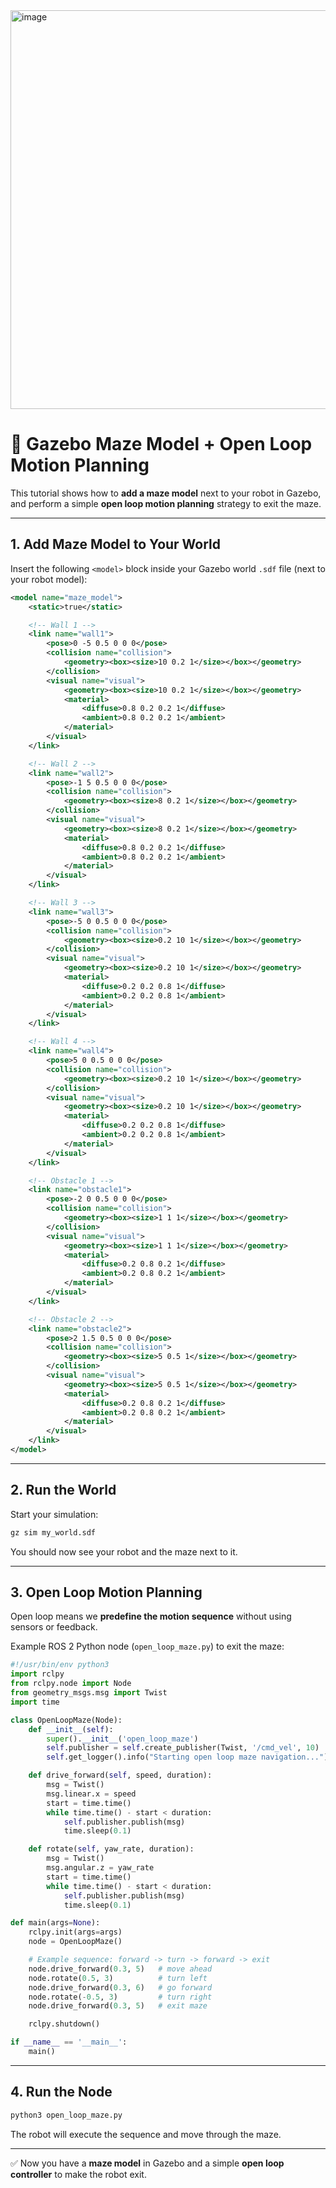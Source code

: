 
<img width="856" height="638" alt="image" src="https://github.com/user-attachments/assets/983259f7-7cc7-4323-b362-d33c032a5c5a" />

# 🧩 Gazebo Maze Model + Open Loop Motion Planning

This tutorial shows how to **add a maze model** next to your robot in Gazebo, and perform a simple **open loop motion planning** strategy to exit the maze.

---

## 1. Add Maze Model to Your World

Insert the following `<model>` block inside your Gazebo world `.sdf` file (next to your robot model):

```xml
<model name="maze_model">
    <static>true</static>

    <!-- Wall 1 -->
    <link name="wall1">
        <pose>0 -5 0.5 0 0 0</pose>
        <collision name="collision">
            <geometry><box><size>10 0.2 1</size></box></geometry>
        </collision>
        <visual name="visual">
            <geometry><box><size>10 0.2 1</size></box></geometry>
            <material>
                <diffuse>0.8 0.2 0.2 1</diffuse>
                <ambient>0.8 0.2 0.2 1</ambient>
            </material>
        </visual>
    </link>

    <!-- Wall 2 -->
    <link name="wall2">
        <pose>-1 5 0.5 0 0 0</pose>
        <collision name="collision">
            <geometry><box><size>8 0.2 1</size></box></geometry>
        </collision>
        <visual name="visual">
            <geometry><box><size>8 0.2 1</size></box></geometry>
            <material>
                <diffuse>0.8 0.2 0.2 1</diffuse>
                <ambient>0.8 0.2 0.2 1</ambient>
            </material>
        </visual>
    </link>

    <!-- Wall 3 -->
    <link name="wall3">
        <pose>-5 0 0.5 0 0 0</pose>
        <collision name="collision">
            <geometry><box><size>0.2 10 1</size></box></geometry>
        </collision>
        <visual name="visual">
            <geometry><box><size>0.2 10 1</size></box></geometry>
            <material>
                <diffuse>0.2 0.2 0.8 1</diffuse>
                <ambient>0.2 0.2 0.8 1</ambient>
            </material>
        </visual>
    </link>

    <!-- Wall 4 -->
    <link name="wall4">
        <pose>5 0 0.5 0 0 0</pose>
        <collision name="collision">
            <geometry><box><size>0.2 10 1</size></box></geometry>
        </collision>
        <visual name="visual">
            <geometry><box><size>0.2 10 1</size></box></geometry>
            <material>
                <diffuse>0.2 0.2 0.8 1</diffuse>
                <ambient>0.2 0.2 0.8 1</ambient>
            </material>
        </visual>
    </link>

    <!-- Obstacle 1 -->
    <link name="obstacle1">
        <pose>-2 0 0.5 0 0 0</pose>
        <collision name="collision">
            <geometry><box><size>1 1 1</size></box></geometry>
        </collision>
        <visual name="visual">
            <geometry><box><size>1 1 1</size></box></geometry>
            <material>
                <diffuse>0.2 0.8 0.2 1</diffuse>
                <ambient>0.2 0.8 0.2 1</ambient>
            </material>
        </visual>
    </link>

    <!-- Obstacle 2 -->
    <link name="obstacle2">
        <pose>2 1.5 0.5 0 0 0</pose>
        <collision name="collision">
            <geometry><box><size>5 0.5 1</size></box></geometry>
        </collision>
        <visual name="visual">
            <geometry><box><size>5 0.5 1</size></box></geometry>
            <material>
                <diffuse>0.2 0.8 0.2 1</diffuse>
                <ambient>0.2 0.8 0.2 1</ambient>
            </material>
        </visual>
    </link>
</model>
```

---

## 2. Run the World
Start your simulation:

```bash
gz sim my_world.sdf
```

You should now see your robot and the maze next to it.

---

## 3. Open Loop Motion Planning
Open loop means we **predefine the motion sequence** without using sensors or feedback.

Example ROS 2 Python node (`open_loop_maze.py`) to exit the maze:

```python
#!/usr/bin/env python3
import rclpy
from rclpy.node import Node
from geometry_msgs.msg import Twist
import time

class OpenLoopMaze(Node):
    def __init__(self):
        super().__init__('open_loop_maze')
        self.publisher = self.create_publisher(Twist, '/cmd_vel', 10)
        self.get_logger().info("Starting open loop maze navigation...")

    def drive_forward(self, speed, duration):
        msg = Twist()
        msg.linear.x = speed
        start = time.time()
        while time.time() - start < duration:
            self.publisher.publish(msg)
            time.sleep(0.1)

    def rotate(self, yaw_rate, duration):
        msg = Twist()
        msg.angular.z = yaw_rate
        start = time.time()
        while time.time() - start < duration:
            self.publisher.publish(msg)
            time.sleep(0.1)

def main(args=None):
    rclpy.init(args=args)
    node = OpenLoopMaze()

    # Example sequence: forward -> turn -> forward -> exit
    node.drive_forward(0.3, 5)   # move ahead
    node.rotate(0.5, 3)          # turn left
    node.drive_forward(0.3, 6)   # go forward
    node.rotate(-0.5, 3)         # turn right
    node.drive_forward(0.3, 5)   # exit maze

    rclpy.shutdown()

if __name__ == '__main__':
    main()
```

---

## 4. Run the Node
```bash
python3 open_loop_maze.py
```

The robot will execute the sequence and move through the maze.

---

✅ Now you have a **maze model** in Gazebo and a simple **open loop controller** to make the robot exit.
